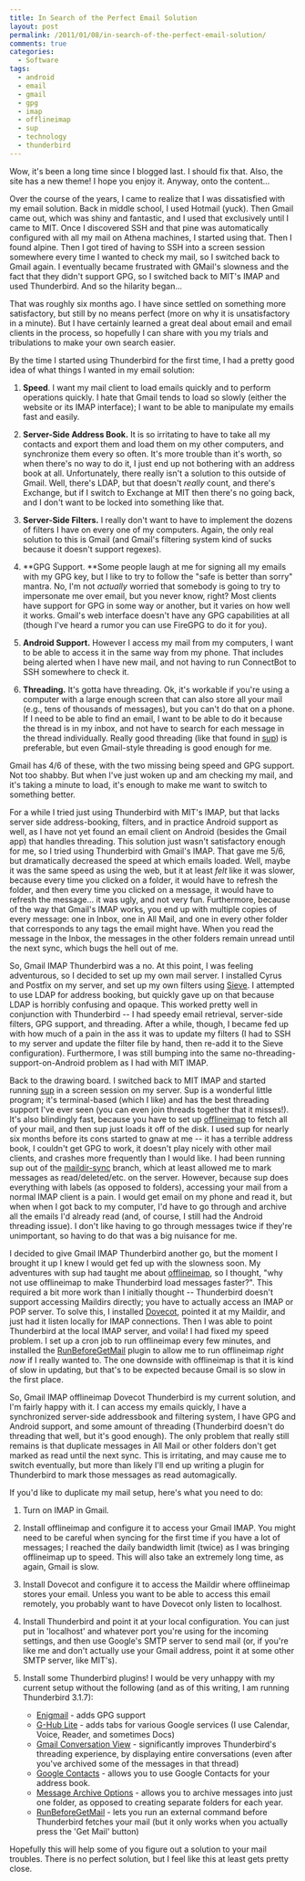 ```yaml
---
title: In Search of the Perfect Email Solution
layout: post
permalink: /2011/01/08/in-search-of-the-perfect-email-solution/
comments: true
categories:
  - Software
tags:
  - android
  - email
  - gmail
  - gpg
  - imap
  - offlineimap
  - sup
  - technology
  - thunderbird
---
```


Wow, it's been a long time since I blogged last. I should fix that. 
Also, the site has a new theme! I hope you enjoy it. Anyway, onto
the content...

Over the course of the years, I came to realize that I was
dissatisfied with my email solution. Back in middle school, I used
Hotmail (yuck). Then Gmail came out, which was shiny and fantastic,
and I used that exclusively until I came to MIT. Once I discovered SSH
and that pine was automatically configured with all my mail on Athena
machines, I started using that. Then I found alpine. Then I got tired
of having to SSH into a screen session somewhere every time I wanted
to check my mail, so I switched back to Gmail again.  I eventually
became frustrated with GMail's slowness and the fact that they didn't
support GPG, so I switched back to MIT's IMAP and used
Thunderbird. And so the hilarity began...

<!-- more -->

That was roughly six months ago. I have since settled on something
more satisfactory, but still by no means perfect (more on why it is
unsatisfactory in a minute). But I have certainly learned a great
deal about email and email clients in the process, so hopefully I can
share with you my trials and tribulations to make your own search
easier.

By the time I started using Thunderbird for the first time, I had a
pretty good idea of what things I wanted in my email solution:

1. **Speed**. I want my mail client to load emails quickly and to
  perform operations quickly. I hate that Gmail tends to load so
  slowly (either the website or its IMAP interface); I want to be
  able to manipulate my emails fast and easily.

2. **Server-Side Address Book.** It is so irritating to have to take
  all my contacts and export them and load them on my other
  computers, and synchronize them every so often. It's more trouble
  than it's worth, so when there's no way to do it, I just end up
  not bothering with an address book at all. Unfortunately, there
  really isn't a solution to this outside of Gmail. Well, there's
  LDAP, but that doesn't *really* count, and there's Exchange, but
  if I switch to Exchange at MIT then there's no going back, and I
  don't want to be locked into something like that.

3. **Server-Side Filters.** I really don't want to have to implement
  the dozens of filters I have on every one of my computers. Again,
  the only real solution to this is Gmail (and Gmail's filtering
  system kind of sucks because it doesn't support regexes).

4. **GPG Support. **Some people laugh at me for signing all my emails
  with my GPG key, but I like to try to follow the "safe is better
  than sorry" mantra. No, I'm not *actually* worried that somebody
  is going to try to impersonate me over email, but you never know,
  right? Most clients have support for GPG in some way or another,
  but it varies on how well it works. Gmail's web interface doesn't
  have any GPG capabilities at all (though I've heard a rumor you
  can use FireGPG to do it for you).

5. **Android Support.** However I access my mail from my computers, I
  want to be able to access it in the same way from my phone. That
  includes being alerted when I have new mail, and not having to run
  ConnectBot to SSH somewhere to check it.

6. **Threading.** It's gotta have threading. Ok, it's workable if
  you're using a computer with a large enough screen that can also
  store all your mail (e.g., tens of thousands of messages), but you
  can't do that on a phone. If I need to be able to find an email,
  I want to be able to do it because the thread is in my inbox, and
  not have to search for each message in the thread individually. 
  Really good threading (like that found in [sup][1]) is preferable,
  but even Gmail-style threading is good enough for me.

 [1]: http://sup.rubyforge.org/

Gmail has 4/6 of these, with the two missing being speed and GPG
support. Not too shabby. But when I've just woken up and am checking
my mail, and it's taking a minute to load, it's enough to make me want
to switch to something better.

For a while I tried just using Thunderbird with MIT's IMAP, but that
lacks server side address-booking, filters, and in practice Android
support as well, as I have not yet found an email client on Android
(besides the Gmail app) that handles threading. This solution just
wasn't satisfactory enough for me, so I tried using Thunderbird with
Gmail's IMAP. That gave me 5/6, but dramatically decreased the speed
at which emails loaded. Well, maybe it was the same speed as using
the web, but it at least *felt* like it was slower, because every time
you clicked on a folder, it would have to refresh the folder, and then
every time you clicked on a message, it would have to refresh the
message... it was ugly, and not very fun. Furthermore, because of the
way that Gmail's IMAP works, you end up with multiple copies of every
message: one in Inbox, one in All Mail, and one in every other folder
that corresponds to any tags the email might have. When you read the
message in the Inbox, the messages in the other folders remain unread
until the next sync, which bugs the hell out of me.

So, Gmail IMAP Thunderbird was a no. At this point, I was feeling
adventurous, so I decided to set up my own mail server. I installed
Cyrus and Postfix on my server, and set up my own filters using
[Sieve][2]. I attempted to use LDAP for address booking, but quickly
gave up on that because LDAP is horribly confusing and opaque. This
worked pretty well in conjunction with Thunderbird -- I had speedy
email retrieval, server-side filters, GPG support, and threading. 
After a while, though, I became fed up with how much of a pain in the
ass it was to update my filters (I had to SSH to my server and update
the filter file by hand, then re-add it to the Sieve configuration). 
Furthermore, I was still bumping into the same
no-threading-support-on-Android problem as I had with MIT IMAP.

 [2]: http://sieve.info/

Back to the drawing board. I switched back to MIT IMAP and started
running [sup][1] in a screen session on my server. Sup is a wonderful
little program; it's terminal-based (which I like) and has the best
threading support I've ever seen (you can even join threads together
that it misses!). It's also blindingly fast, because you have to set
up [offlineimap][3] to fetch all of your mail, and then sup just loads
it off of the disk. I used sup for nearly six months before its cons
started to gnaw at me -- it has a terrible address book, I couldn't
get GPG to work, it doesn't play nicely with other mail clients, and
crashes more frequently than I would like. I had been running sup out
of the [maildir-sync][4] branch, which at least allowed me to mark
messages as read/deleted/etc. on the server. However, because sup
does everything with labels (as opposed to folders), accessing your
mail from a normal IMAP client is a pain. I would get email on my
phone and read it, but when when I got back to my computer, I'd have
to go through and archive all the emails I'd already read (and, of
course, I still had the Android threading issue). I don't like having
to go through messages twice if they're unimportant, so having to do
that was a big nuisance for me.

 [3]: https://github.com/jgoerzen/offlineimap/wiki
 [4]: http://www.mail-archive.com/sup-devel@rubyforge.org/msg00566.html

I decided to give Gmail IMAP Thunderbird another go, but the moment I
brought it up I knew I would get fed up with the slowness soon. My
adventures with sup had taught me about [offlineimap][3], so I
thought, "why not use offlineimap to make Thunderbird load messages
faster?". This required a bit more work than I initially thought --
Thunderbird doesn't support accessing Maildirs directly; you have to
actually access an IMAP or POP server. To solve this, I installed
[Dovecot][5], pointed it at my Maildir, and just had it listen locally
for IMAP connections. Then I was able to point Thunderbird at the
local IMAP server, and voila! I had fixed my speed problem. I set up
a cron job to run offlineimap every few minutes, and installed the
[RunBeforeGetMail][6] plugin to allow me to run offlineimap *right
now* if I really wanted to. The one downside with offlineimap is that
it is kind of slow in updating, but that's to be expected because
Gmail is so slow in the first place.

 [5]: http://www.dovecot.org/
 [6]: https://addons.mozilla.org/en-US/thunderbird/addon/153352/

So, Gmail IMAP offlineimap Dovecot Thunderbird is my current solution,
and I'm fairly happy with it. I can access my emails quickly, I have
a synchronized server-side addressbook and filtering system, I have
GPG and Android support, and some amount of threading (Thunderbird
doesn't do threading that well, but it's good enough). The only
problem that really still remains is that duplicate messages in All
Mail or other folders don't get marked as read until the next sync. 
This is irritating, and may cause me to switch eventually, but more
than likely I'll end up writing a plugin for Thunderbird to mark those
messages as read automagically.

If you'd like to duplicate my mail setup, here's what you need to do:

1. Turn on IMAP in Gmail.

2. Install offlineimap and configure it to access your Gmail IMAP.
   You might need to be careful when syncing for the first time if you
   have a lot of messages; I reached the daily bandwidth limit (twice)
   as I was bringing offlineimap up to speed. This will also take an
   extremely long time, as again, Gmail is slow.

3. Install Dovecot and configure it to access the Maildir where
   offlineimap stores your email. Unless you want to be able to access
   this email remotely, you probably want to have Dovecot only listen
   to localhost.
   
4. Install Thunderbird and point it at your local configuration. You
   can just put in 'localhost' and whatever port you're using for the
   incoming settings, and then use Google's SMTP server to send mail
   (or, if you're like me and don't actually use your Gmail address,
   point it at some other SMTP server, like MIT's).
   
5. Install some Thunderbird plugins! I would be very unhappy with my
   current setup without the following (and as of this writing, I am
   running Thunderbird 3.1.7):

	* [Enigmail][7] - adds GPG support
	* [G-Hub Lite][8] - adds tabs for various Google services (I use
      Calendar, Voice, Reader, and sometimes Docs)
	* [Gmail Conversation View][9] - significantly improves
	  Thunderbird's threading experience, by displaying entire
	  conversations (even after you've archived some of the messages
	  in that thread)
	* [Google Contacts][10] - allows you to use Google Contacts for
      your address book.
    * [Message Archive Options][11] - allows you to archive messages
      into just one folder, as opposed to creating separate folders
      for each year.
    * [RunBeforeGetMail][6] - lets you run an external command before
      Thunderbird fetches your mail (but it only works when you
      actually press the 'Get Mail' button)

 [7]: https://addons.mozilla.org/en-US/thunderbird/addon/71/
 [8]: https://addons.mozilla.org/en-US/thunderbird/addon/59195/
 [9]: https://addons.mozilla.org/en-US/thunderbird/addon/54035/
 [10]: https://addons.mozilla.org/en-US/thunderbird/addon/7307/
 [11]: https://addons.mozilla.org/en-US/thunderbird/addon/14896/

Hopefully this will help some of you figure out a solution to your
mail troubles. There is no perfect solution, but I feel like this at
least gets pretty close.
